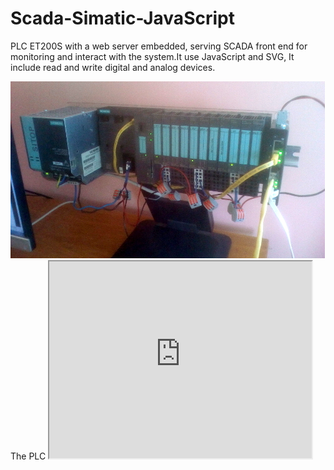 # Scada-Simatic-JavaScript
PLC ET200S with a web server embedded, serving SCADA front end for monitoring and interact with the system.It use JavaScript and SVG, It include read and write digital and analog devices. 


<html>
<head></head>
<body>
<img src="PLC.jpg" alt="SCADA-plc-simatic-ET200S"> 
The PLC  
<iframe width="420" height="315"
src="https://www.youtube.com/watch?v=mZATkwuVi9w">
</iframe> 
  
</body>  
</tml>
